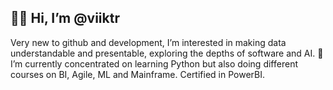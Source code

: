 👋🏻 Hi, I’m @viiktr 
---
Very new to github and development, I’m interested in making data understandable and presentable, exploring the depths of software and AI.
🌱 I’m currently concentrated on learning Python but also doing different courses on BI, Agile, ML and Mainframe. Certified in PowerBI. 
<!---
viiktr/viiktr is a ✨ special ✨ repository because its `README.md` (this file) appears on your GitHub profile.
You can click the Preview link to take a look at your changes.
--->
